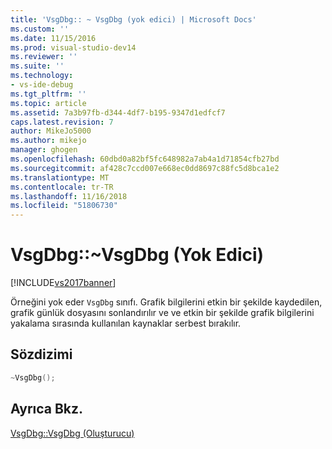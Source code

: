 ```yaml
---
title: 'VsgDbg:: ~ VsgDbg (yok edici) | Microsoft Docs'
ms.custom: ''
ms.date: 11/15/2016
ms.prod: visual-studio-dev14
ms.reviewer: ''
ms.suite: ''
ms.technology:
- vs-ide-debug
ms.tgt_pltfrm: ''
ms.topic: article
ms.assetid: 7a3b97fb-d344-4df7-b195-9347d1edfcf7
caps.latest.revision: 7
author: MikeJo5000
ms.author: mikejo
manager: ghogen
ms.openlocfilehash: 60dbd0a82bf5fc648982a7ab4a1d71854cfb27bd
ms.sourcegitcommit: af428c7ccd007e668ec0dd8697c88fc5d8bca1e2
ms.translationtype: MT
ms.contentlocale: tr-TR
ms.lasthandoff: 11/16/2018
ms.locfileid: "51806730"
---
```

# <a name="vsgdbgvsgdbg-destructor"></a>VsgDbg::~VsgDbg (Yok Edici)
[!INCLUDE[vs2017banner](../includes/vs2017banner.md)]

Örneğini yok eder `VsgDbg` sınıfı. Grafik bilgilerini etkin bir şekilde kaydedilen, grafik günlük dosyasını sonlandırılır ve ve etkin bir şekilde grafik bilgilerini yakalama sırasında kullanılan kaynaklar serbest bırakılır.  
  
## <a name="syntax"></a>Sözdizimi  
  
```cpp  
~VsgDbg();  
```  
  
## <a name="see-also"></a>Ayrıca Bkz.  
 [VsgDbg::VsgDbg (Oluşturucu)](../debugger/vsgdbg-vsgdbg-constructor.md)



